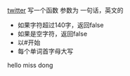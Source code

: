 [twitter]()
写一个函数 参数为 一句话，英文的
- 如果字符超过140字，返回false
- 如果是空字符，返回false
- 以#开始
- 每个单词首字母大写

hello miss dong